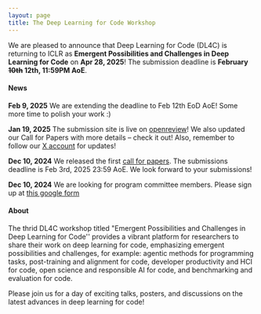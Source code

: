 ```yaml
---
layout: page
title: The Deep Learning for Code Workshop
---
```



We are pleased to announce that Deep Learning for Code (DL4C) is returning to ICLR as **Emergent Possibilities and Challenges in Deep Learning for Code** on **Apr 28, 2025**! The submission deadline is **February ~~10th~~ 12th, 11:59PM AoE**. 

#### News

**Feb 9, 2025** We are extending the deadline to Feb 12th EoD AoE! Some more time to polish your work :)

**Jan 19, 2025** The submission site is live on [openreview](https://openreview.net/group?id=ICLR.cc/2025/Workshop/DL4C#tab-recent-activity)! We also updated our Call for Papers with more details – check it out! Also, remember to follow our [X account](https://x.com/intent/user?screen_name=DL4Code) for updates!

**Dec 10, 2024** We released the first [call for papers](https://dl4c.github.io/callforpapers/). The submissions deadline is Feb 3rd, 2025 23:59 AoE. We look forward to your submissions!

**Dec 10, 2024** We are looking for program committee members. Please sign up at [this google form](https://docs.google.com/forms/d/e/1FAIpQLSc0jcjGpD31_AQ1ddFQ1YBQxqvjs7HBe-XL91N7Vu29GpPShg/viewform)



#### About

The thrid DL4C workshop titled "Emergent Possibilities and Challenges in Deep Learning for Code'' provides a vibrant platform for researchers to share their work on deep learning for code, emphasizing emergent possibilities and challenges, for example: agentic methods for programming tasks, post-training and alignment for code, developer productivity and HCI for code, open science and responsible AI for code, and benchmarking and evaluation for code.

Please join us for a day of exciting talks, posters, and discussions on the latest advances in deep learning for code!

